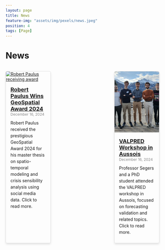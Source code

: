 ```yaml
---
layout: page
title: News
feature-img: "assets/img/pexels/news.jpeg"
position: 4
tags: [Page]
---
```


<style>
    .news-container {
        display: flex;
        flex-wrap: wrap;
        justify-content: space-between;
        gap: 15px;
    }

    .news-item {
        display: flex;
        flex-direction: column;
        width: calc(33% - 20px); /* 3 items per row with spacing */
        margin: 15px 0;
        border: 1px solid #ddd;
        border-radius: 5px;
        overflow: hidden;
        text-align: left;
        box-shadow: 0 4px 6px rgba(0, 0, 0, 0.1);
        transition: transform 0.2s ease-in-out;
    }

    .news-item:hover {
        transform: scale(1.05);
    }

    .news-image {
        width: 100%;
        height: 200px;
        object-fit: cover;
    }

    .news-content {
        padding: 15px;
    }

    .news-title {
        font-size: 18px;
        font-weight: bold;
        margin: 10px 0;
    }

    .news-date {
        font-size: 12px;
        color: #888;
        margin-bottom: 10px;
    }

    .news-description {
        font-size: 14px;
        line-height: 1.5;
        margin-bottom: 10px;
    }

    @media (max-width: 768px) {
        .news-item {
            width: calc(50% - 20px); /* 2 items per row on smaller screens */
        }
    }

    @media (max-width: 480px) {
        .news-item {
            width: 100%; /* 1 item per row on very small screens */
        }
    }
</style>

# News

<div class="news-container">
    
<div class="news-item">
    <a href="/news/news2.html">
        <img src="/assets/img/news/Robert_Paulus_award.jpeg" alt="Robert Paulus receiving award" class="news-image">
    </a>
    <div class="news-content">
        <a href="/news/news2.html" class="news-title">Robert Paulus Wins GeoSpatial Award 2024</a>
        <div class="news-date">December 16, 2024</div>
        <div class="news-description">
            Robert Paulus received the prestigious GeoSpatial Award 2024 for his master thesis on spatio-temporal modeling and crisis sensibility analysis using social media data. Click to read more.
        </div>
    </div>
</div>

<div class="news-item">
    <a href="/news/news1.html">
        <img src="/assets/img/news/ValPred.jpg" alt="News Image 1" class="news-image">
    </a>
    <div class="news-content">
        <a href="/news/news1.html" class="news-title">VALPRED Workshop in Aussois</a>
        <div class="news-date">December 16, 2024</div>
        <div class="news-description">
            Professor Segers and a PhD student attended the VALPRED workshop in Aussois, focused on forecasting validation and related topics. Click to read more.
        </div>
    </div>
</div>


</div>
